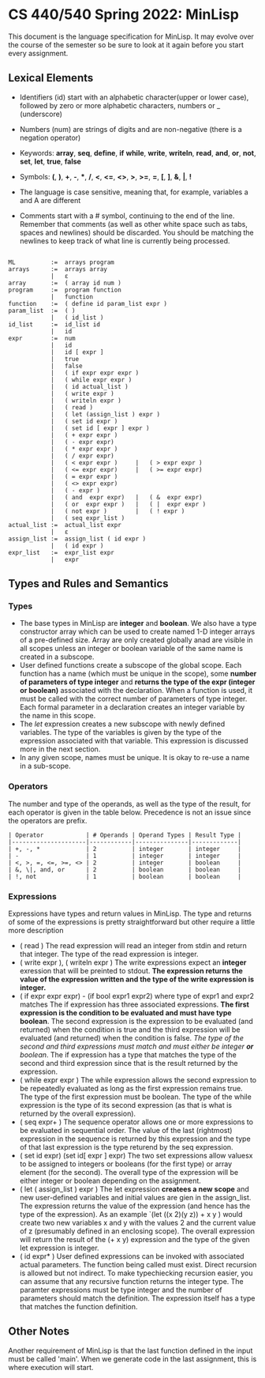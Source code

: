 # CS 440/540 Spring 2022: MinLisp
This document is the language specification for MinLisp. It may evolve over the course 
of the semester so be sure to look at it again before you start every assignment.

## Lexical Elements

* Identifiers (id) start with an alphabetic character(upper or lower case), followed 
by zero or more alphabetic characters, numbers or _ (underscore)
* Numbers (num) are strings of digits and are non-negative (there is a negation 
operator)
* Keywords: **array**, **seq**, **define**, **if** **while**, **write**, **writeln**, 
            **read**, **and**, **or**, **not**, **set**, **let**, **true**, **false**
* Symbols: **(**, **)**, **+**, **-**, **\***, **/**, **<**, **<=**, **<>**, **>**, 
            **>=**, **=**, **[**, **]**, **&**, **|**, **!**

* The language is case sensitive, meaning that, for example, variables a and A are 
    different
* Comments start with a # symbol, continuing to the end of the line. Remember that 
    comments (as well as other white space such as tabs, spaces and newlines) should 
    be discarded. You should be matching the newlines to keep track of what line is 
    currently being processed.


```minLisp
 
ML		    :=	arrays program
arrays		:=	arrays array
            |   ε
array		:=	( array id num )
program		:=	program function
		    |	function 
function	:=	( define id param_list expr ) 
param_list	:=	( )
			|	( id_list ) 
id_list		:=	id_list id
		    |	id	 
expr		:=	num
            |	id 
            |	id [ expr ] 
            |	true
            |	false
            |	( if expr expr expr )
            |	( while expr expr )
            |	( id actual_list )
            |	( write expr )  
            |	( writeln expr )  
            |	( read )
            |	( let (assign_list ) expr )
            |	( set id expr ) 
            |	( set id [ expr ] expr ) 
            |	( + expr expr )
            |	( - expr expr)
            |	( * expr expr )
            |	( / expr expr)
            |	( < expr expr )     |	( > expr expr )
            |	( <= expr expr)     |	( >= expr expr)
            |	( = expr expr )
            |	( <> expr expr)
            |	( - expr )   
            |	( and  expr expr)  	|	( &  expr expr)
            |	( or  expr expr )	|	( |  expr expr )
            |	( not expr ) 		|	( ! expr )  
            |   ( seq expr_list )
actual_list	:=	actual_list expr
		    |	ε
assign_list	:=	assign_list ( id expr )
		    |	( id expr ) 
expr_list   :=  expr_list expr
		    |	expr
```

## Types and Rules and Semantics

### Types
* The base types in MinLisp are **integer** and **boolean**. We also have a type constructor array which can be used to create named 1-D integer arrays of a pre-defined size. Array are only created globally anad are visible in all scopes unless an integer or boolean variable of the same name is created in a subscope.
* User defined functions create a subscope of the global scope. Each function has a name (which must be unique in the scope), some **number of parameters of type integer** and **returns the type of the expr (integer or boolean)** associated with the declaration. When a function is used, it must be called with the correct number of parameters of type integer. Each formal parameter in a declaration creates an integer variable by the name in this scope. 
* The *let* expression creates a new subscope with newly defined variables. The type of the variables is given by the type of the expression associated with that variable. This expression is discussed more in the next section.
* In any given scope, names must be unique. It is okay to re-use a name in a sub-scope. 

### Operators
The number and type of the operands, as well as the type of the result, for each operator is given in the table below. Precedence is not an issue since the operators are prefix. 

```
| Operator            | # Operands | Operand Types | Result Type |
|---------------------|------------|---------------|-------------|
| +, -, *             | 2          | integer       | integer     |
| -                   | 1          | integer       | integer     |
| <, >, =, <=, >=, <> | 2          | integer       | boolean     |
| &, \|, and, or      | 2          | boolean       | boolean     |
| !, not              | 1          | boolean       | boolean     |
```
### Expressions
Expressions have types and return values in MinLisp. The type and returns of some of the expressions is pretty straightforward but other require a little more description
* ( read )
    The read expression will read an integer from stdin and return that integer. The type of the read expression is integer.
* ( write expr ), ( writeln expr )
    The write expressions expect an **integer** exression that will be preinted to stdout. **The expression returns the value of the expression written and the type of the write expression is integer.**
* ( if expr expr expr) - (if bool expr1 expr2) where type of expr1 and expr2 matches
    The if expression has three associated expressions. **The first expression is the condition to be evaluated and must have type boolean**. The second expression is the expression to be evaluated (and returned) when the condition is true and the third expression will be evaluated (and returned) when the condition is false. *The type of the second and third expressions must match and must either be integer **or** boolean*. The if expression has a type that matches the type of the second and third expression since that is the result returned by the expression. 
* ( while expr expr )
    The while expression allows the second expression to be repeatedly evaluated as long as the first expression remains true. The type of the first expression must be boolean. The type of the while expression is the type of its second expression (as that is what is returned by the overall expression).
* ( seq expr+ )
    The sequence operator allows one or more expressions to be evaluated in sequential order. The value of the last (rightmost) expression in the sequence is returned by this expression and the type of that last expression is the type returend by the seq expression.
* ( set id expr) (set id[ expr ] expr)
    The two set expressions allow valuesx to be assigned to integers or booleans (for the first type) or array element (for the second). The overall type of the expression will be either integer or boolean depending on the assignment.
* ( let ( assign_list ) expr )
    The let expression **createes a new scope** and new user-defined variables and initial values are gien in the assign_list. The expression returns the value of the expression (and hence has the type of the expression). As an example `(let ((x 2)(y z)) + x y ) would create two new variables x and y with the values 2 and the current value of z (presumably defined in an enclosing scope). The overall expression will return the result of the (+ x y) expression and the type of the given let expression is integer. 
* ( id expr* )
    User defined expressions can be invoked with associated actual parameters. The function being called must exist. Direct recursion is allowed but not indirect. To make typechiecking recursion easier, you can assume that any recursive function returns the integer type. The paramter expressions must be type integer and the number of parameters should match the definition. The expression itself has a type that matches the function definition. 

## Other Notes

Another requirement of MinLisp is that the last function defined in the input must be called 'main'. When we generate code in the last assignment, this is where execution will start.